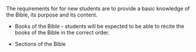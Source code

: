 The requirements for for new students are to provide a basic knowledge of the Bible, its purpose and its content. 

- Books of the Bible - students will be expected to be able to recite the books of the Bible in the correct order.

- Sections of the Bible
